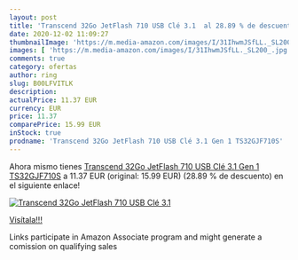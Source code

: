 ```yaml
---
layout: post
title: 'Transcend 32Go JetFlash 710 USB Clé 3.1  al 28.89 % de descuento'
date: 2020-12-02 11:09:27
thumbnailImage: 'https://m.media-amazon.com/images/I/31IhwmJSfLL._SL200_.jpg'
images: [ 'https://m.media-amazon.com/images/I/31IhwmJSfLL._SL200_.jpg' ]
comments: true
category: ofertas
author: ring
slug: B00LFVITLK
description:
actualPrice: 11.37 EUR
currency: EUR
price: 11.37
comparePrice: 15.99 EUR
inStock: true
prodname: 'Transcend 32Go JetFlash 710 USB Clé 3.1 Gen 1 TS32GJF710S'
---
```


Ahora mismo tienes [Transcend 32Go JetFlash 710 USB Clé 3.1 Gen 1 TS32GJF710S](https://www.amazon.fr/dp/B00LFVITLK/?tag=tolees0d-21) a 11.37 EUR (original: 15.99 EUR) (28.89 %  de descuento) en el siguiente enlace!

[![Transcend 32Go JetFlash 710 USB Clé 3.1 ](https://m.media-amazon.com/images/I/31IhwmJSfLL._SL200_.jpg)](https://www.amazon.fr/dp/B00LFVITLK/?tag=tolees0d-21)

[Visítala!!!](https://www.amazon.fr/dp/B00LFVITLK/?tag=tolees0d-21)

Links participate in Amazon Associate program and might generate a comission on qualifying sales
